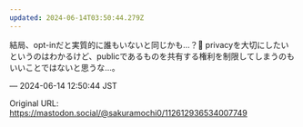 ```yaml
---
updated: 2024-06-14T03:50:44.279Z
---
```


<p>結局、opt-inだと実質的に誰もいないと同じかも…？🫥 privacyを大切にしたいというのはわかるけど、publicであるものを共有する権利を制限してしまうのもいいことではないと思うな…。</p>

&mdash; 2024-06-14 12:50:44 JST

Original URL: https://mastodon.social/@sakuramochi0/112612936534007749
